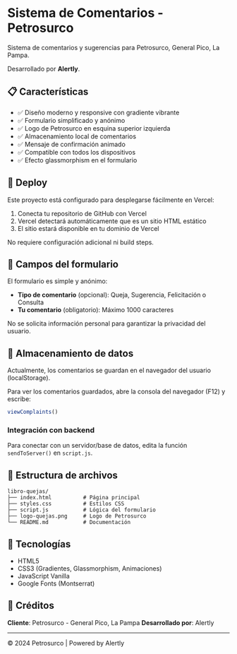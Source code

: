 # Sistema de Comentarios - Petrosurco

Sistema de comentarios y sugerencias para Petrosurco, General Pico, La Pampa.

Desarrollado por **Alertly**.

## 📋 Características

- ✅ Diseño moderno y responsive con gradiente vibrante
- ✅ Formulario simplificado y anónimo
- ✅ Logo de Petrosurco en esquina superior izquierda
- ✅ Almacenamiento local de comentarios
- ✅ Mensaje de confirmación animado
- ✅ Compatible con todos los dispositivos
- ✅ Efecto glassmorphism en el formulario

## 🚀 Deploy

Este proyecto está configurado para desplegarse fácilmente en Vercel:

1. Conecta tu repositorio de GitHub con Vercel
2. Vercel detectará automáticamente que es un sitio HTML estático
3. El sitio estará disponible en tu dominio de Vercel

No requiere configuración adicional ni build steps.

## 📱 Campos del formulario

El formulario es simple y anónimo:

- **Tipo de comentario** (opcional): Queja, Sugerencia, Felicitación o Consulta
- **Tu comentario** (obligatorio): Máximo 1000 caracteres

No se solicita información personal para garantizar la privacidad del usuario.

## 💾 Almacenamiento de datos

Actualmente, los comentarios se guardan en el navegador del usuario (localStorage).

Para ver los comentarios guardados, abre la consola del navegador (F12) y escribe:
```javascript
viewComplaints()
```

### Integración con backend

Para conectar con un servidor/base de datos, edita la función `sendToServer()` en `script.js`.

## 📂 Estructura de archivos

```
libro-quejas/
├── index.html          # Página principal
├── styles.css          # Estilos CSS
├── script.js           # Lógica del formulario
├── logo-quejas.png     # Logo de Petrosurco
└── README.md           # Documentación
```

## 🎨 Tecnologías

- HTML5
- CSS3 (Gradientes, Glassmorphism, Animaciones)
- JavaScript Vanilla
- Google Fonts (Montserrat)

## 📄 Créditos

**Cliente**: Petrosurco - General Pico, La Pampa
**Desarrollado por**: Alertly

---

© 2024 Petrosurco | Powered by Alertly